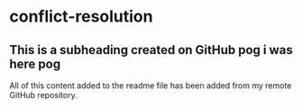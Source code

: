# conflict-resolution

## This is a subheading created on GitHub pog i was here pog

  All of this content added to the readme file has been added from my remote GitHub repository.
